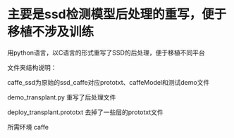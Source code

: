 # 主要是ssd检测模型后处理的重写，便于移植不涉及训练


用python语言，以C语言的形式重写了SSD的后处理，便于移植不同平台


文件夹结构说明：

  caffe_ssd为原始的ssd_caffe对应prototxt、caffeModel和测试demo文件
  
  demo_transplant.py 重写了后处理文件
  
  deploy_transplant.prototxt 去掉了一些层的prototxt文件
  

所需环境
	caffe
